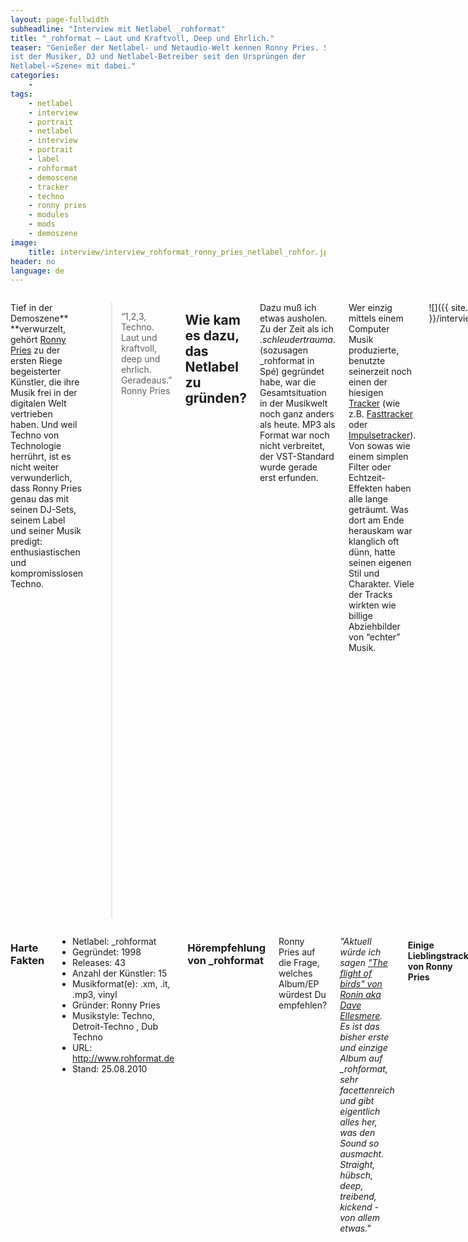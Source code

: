 ```yaml
---
layout: page-fullwidth
subheadline: "Interview mit Netlabel _rohformat"
title: "_rohformat – Laut und Kraftvoll, Deep und Ehrlich."
teaser: "Genießer der Netlabel- und Netaudio-Welt kennen Ronny Pries. Schließlich
ist der Musiker, DJ und Netlabel-Betreiber seit den Ursprüngen der
Netlabel-»Szene« mit dabei."
categories:
    - 
tags:
    - netlabel
    - interview
    - portrait
    - netlabel
    - interview
    - portrait
    - label
    - rohformat
    - demoscene
    - tracker
    - techno
    - ronny pries
    - modules
    - mods
    - demoszene
image:
    title: interview/interview_rohformat_ronny_pries_netlabel_rohfor.jpg
header: no
language: de
---
```

<div class="row">
<div class="large-7 columns" markdown="1">

Tief in der Demoszene** **verwurzelt, gehört [Ronny
Pries](http://www.ronnypries.de) zu der ersten Riege begeisterter
Künstler, die ihre Musik frei in der digitalen Welt vertrieben haben.
Und weil Techno von Technologie herrührt, ist es nicht weiter
verwunderlich, dass Ronny Pries genau das mit seinen DJ-Sets, seinem
Label und seiner Musik predigt: enthusiastischen und kompromisslosen
Techno.

> “1,2,3, Techno. Laut und kraftvoll, deep und ehrlich. Geradeaus.”
> Ronny Pries



## Wie kam es dazu, das Netlabel zu gründen?

Dazu muß ich etwas ausholen. Zu der Zeit als ich *.schleudertrauma*.
(sozusagen \_rohformat in Spé) gegründet habe, war die Gesamtsituation
in der Musikwelt noch ganz anders als heute. MP3 als Format war noch
nicht verbreitet, der VST-Standard wurde gerade erst erfunden.

Wer einzig mittels einem Computer Musik produzierte, benutzte seinerzeit
noch einen der hiesigen
[Tracker](http://de.wikipedia.org/wiki/Tracker_%28Musik%29) (wie z.B.
[Fasttracker](http://de.wikipedia.org/wiki/Fasttracker) oder
[Impulsetracker](http://de.wikipedia.org/wiki/Impulsetracker)). Von
sowas wie einem simplen Filter oder Echtzeit-Effekten haben alle lange
geträumt. Was dort am Ende herauskam war klanglich oft dünn, hatte
seinen eigenen Stil und Charakter. Viele der Tracks wirkten wie billige
Abziehbilder von “echter” Musik.

![]({{ site.urlimg }}/interview/interview_rohformat_fast_tracker_screenshot.jpg)

Abmischen bedeutete, das man einzelne Samples in Soundforge mit
einfachen Mitteln bearbeitete, dann wieder in den Tracker lud. So oft,
bis man zufrieden war. Der Prozess war aufwendig, viele Musiker haben
sich das gespart und die Samples aus anderen
[Modulen](http://de.wikipedia.org/wiki/Trackermodul) verwendet.

Da ich schon immer sehr großen Wert auf tighten Sound gelegt hab und es
noch kein reines Techno-Netlabel gab, habe ich 1996 *.schleudertrauma.*
gegründet. Obendrein hatte ich zu der Zeit ein kreatives Hoch und wusste
gar nicht wohin mit den ganzen Tracks. Und für Demoszene-Produktionen
waren die meisten aufgrund des Stils ‘eh nicht zu gebrauchen. Eine
eigene Spielwiese ohne finanzielles Risiko schien irgendwie logisch.
’98/’99 wurde dann *\_rohformat* daraus.



## Wer steckt hinter dem Label?

Die treibenden Kräfte hinter ‘.schleudertrauma.’ waren Martin Abrahamson
(aka Bauri, eine Hälfte der Donk Boys), der kurz zuvor sein Netlabel
*Dr3amsource* beerdigt hatte, Gijs van der Brugge (Dupont), Ronald van
Aggelen (Sero) und ich. Martin und Gijs haben viel zum bescheuerten
Anonym-Konzept von *.schleudertrauma.* beigetragen.\

![]({{ site.urlimg }}/interview/interview_rohformat_ronny-pries-portrait-1.jpg)

Wir haben jedes Release unter einem neuen, bekloppten Namen wie z.B.
“Frank aus Frankfurt”, “Jennifer Lowpass” oder “Torwart” als ST-0xx.zip
auf den hiesigen Szene-FTP-Server geladen und beobachtet, wie lange es
dauert, bis die Szene davon Wind bekommen hat. Eine Website o.ä. gab es
nicht. Diese Taktik hat sehr schnell, sehr viel Aufsehen generiert. Aus
heutiger Sicht wäre es lustig dazu etwas aus der Sicht von Sebastian
Redenz (Thinner) zu hören, der unsere Tracks seinerzeit sehr intensiv
analysiert haben muss :)

Liebe Grüße auch an Denis Moschitto, der zu jener Zeit als aufstrebender
Schauspieler dann und wann für einen Dreh in Hamburg war. Wir haben
zusammen mit Freunden Billiard gespielt als irgendeiner von uns auf den
Namen ‘schleudertrauma’ gekommen ist.

Nachdem wir von dem anonymen Kram die Schnauze voll hatten, haben wir
das Konzept umgedreht, nur noch richtige Namen genommen und das Projekt
zu *\_rohformat* umfirmiert.



## Wie beschreibt Ihr Euren Sound?

![]({{ site.urlimg }}interview/interview_rohformat_rflogo.gif)

1,2,3 Techno. Laut und kraftvoll, deep und ehrlich. Geradeaus.



## Wodurch hebt sich Euer von der Konkurrenz ab?

Durch kompromisslosen Sound, zu Tracking-Zeiten ebenfalls durch die
verhältnismäßg aufwendigen Tracks. Ich denke, wir sind immer noch allein
mit unser Ausrichtung gen Detroit. Außerdem hat \_rohformat noch so
etwas wie “eigene” Künstler.



## Welche Mission verfolgt Euer Netlabel?

Mission klingt so, als gäb’s ein absolutes Ziel, mit dessen Erreichen
man sein Handeln einstellen könnte. Die Grundlage für \_rohformat ist
aber die Liebe zur Musik. Vor allem in Zeiten von Einheitsbrei und
Trends möchte ich allen 909-Liebhabern immer noch eine Anlaufstelle
bieten.



## Welches besondere Erlebnis oder Ereignis verbindest Du mit Deinem Netlabel?

Unmöglich da etwas ganz Besonderes herauszupicken. Da sind die tollen
Kontakte, die im Laufe der Zeit entstanden sind. Z.B. mit meinen
niederländischen Buddies wie Gijs und Ronald. Den Austausch mit Native
Instruments, für deren Traktor 2.x Versionen ich die Demomixe gemacht
und den dazugehörigen Content organisiert habe. Oder zu Sebastian
Redenz, den ich am Anfang seiner Vision vom neuen “Thinner” unterstützen
konnte. Außerdem freut es mich, das der Name in unserer schnelllebigen
Zeit dennoch hier und da hängengeblieben ist.



## Wo seht ihr das Netlabel in der Zukunft?

Das steht zum jetzigen Zeitpunkt in den Sternen. Ich hoffe jemanden zu
finden, der mich im täglichen unterstützt, mir ein wenig mit VÖs etc.
zur Hand geht, um monatlich Tracks zu veröffentlichen. Das ist so meine
Idealvorstellung.



## Screenshots und Webdesign-Historie von \_rohformat

![]({{ site.urlimg }}/interview/interview_netlabel_rohformat_screenshot_website_1.jpg)

![]({{ site.urlimg }}/interview/interview_netlabel_rohformat_screenshot_website_2.jpg)

![]({{ site.urlimg }}/interview/interview_netlabel_rohformat_screenshot_website_3.jpg)

![]({{ site.urlimg }}/interview/interview_netlabel_rohformat_screenshot_website_4.jpg)

![]({{ site.urlimg }}/interview/interview_netlabel_rohformat_screenshot_website_5.jpg)



## Weiterführende Links

-   [Persönliche Website von Ronny Pries](http://www.ronnypries.de/)
-   [Netlabel \_rohformat](http://www.rohformat.de/)


</div><!-- /.large-7 -->
<div class="large-5 columns panel radius" markdown="1">


### Harte Fakten

* Netlabel: \_rohformat
* Gegründet: 1998
* Releases: 43
* Anzahl der Künstler: 15
* Musikformat(e): .xm, .it, .mp3, vinyl
* Gründer: Ronny Pries
* Musikstyle: Techno, Detroit-Techno , Dub Techno
* URL: <http://www.rohformat.de>
* Stand: 25.08.2010

### Hörempfehlung von _rohformat

Ronny Pries auf die Frage, welches Album/EP würdest Du empfehlen?

*"Aktuell würde ich sagen ["The flight of birds" von Ronin aka Dave
Ellesmere](http://www.rohformat.de/_rf043-ronin-the-flight-of-birds/).
Es ist das bisher erste und einzige Album auf \_rohformat, sehr
facettenreich und gibt eigentlich alles her, was den Sound so ausmacht.
Straight, hübsch, deep, treibend, kickend - von allem etwas."*


#### Einige Lieblingstracks von Ronny Pries

- [danny andersen - 04 style](http://http.de.scene.org/pub/music/groups/bmp/rohformat/_rf031a-danny_andersen-04_style.mp3)
- [dupont - monoblanc](http://http.de.scene.org/pub/music/groups/bmp/rohformat/_rf036a-dupont-monoblanc.mp3)
- [prsto - gadget\_](http://http.de.scene.org/pub/music/groups/bmp/rohformat/_rf038c-prsto-gadget_3.mp3)
- [jerzz - hazespace](http://http.de.scene.org/pub/music/groups/bmp/rohformat/_rf040b-jerzz-hazespace.mp3)
- [ronny pries - distant paths part i](http://http.de.scene.org/pub/music/groups/bmp/rohformat/_rf041a-ronny_pries-distant_paths_part_i.mp3)\
- [ronin - whats happening](http://http.de.scene.org/pub/music/groups/bmp/rohformat/_rf043-11-ronin-whats_happening.mp3)
- [ronny ragtroll - rue cozy](http://http.de.scene.org/pub/music/groups/bmp/rohformat/_rf044-01-ronny_ragtroll-rue_cozy.mp3)


</div><!-- /.large-5 -->
</div><!-- /.row -->
